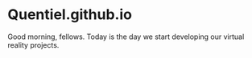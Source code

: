 # Quentiel.github.io
  Good morning, fellows. Today is the day we start developing our virtual reality projects. 
